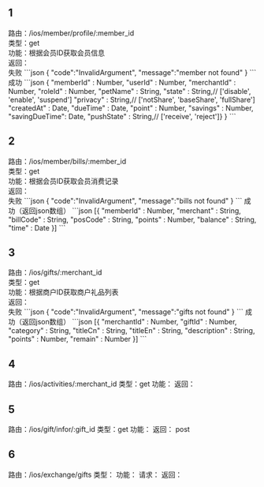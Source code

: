 <h2>1</h2>
路由：/ios/member/profile/:member_id  <br/>
类型：get  <br/>
功能：根据会员ID获取会员信息  <br/>
返回：<br/>
失败
```json
{
  "code":"InvalidArgument",
  "message":"member not found"
}
```
成功
```json
{
  "memberId"     : Number,
  "userId"       : Number,
  "merchantId"   : Number,
  "roleId"       : Number,
  "petName"      : String,
  "state"        : String,// ['disable', 'enable', 'suspend']
  "privacy"      : String,// ['notShare', 'baseShare', 'fullShare']
  "createdAt"    : Date,
  "dueTime"      : Date,
  "point"        : Number,
  "savings"      : Number,
  "savingDueTime": Date,
  "pushState"    : String,// ['receive', 'reject']}
}
```
<h2>2</h2>
路由：/ios/member/bills/:member_id  <br/>
类型：get  <br/>
功能：根据会员ID获取会员消费记录  <br/>
返回：  <br/>
失败
```json
{
  "code":"InvalidArgument",
  "message":"bills not found"
}
```
成功（返回json数组）
```json
[{
  "memberId" : Number,
  "merchant" : String,
  "billCode" : String,
  "posCode"  : String,
  "points"   : Number,
  "balance"  : String,
  "time"     : Date
}]
```
<h2>3</h2>
路由：/ios/gifts/:merchant_id  <br/>
类型：get  <br/>
功能：根据商户ID获取商户礼品列表  <br/>
返回：  <br/>
失败
```json
{
  "code":"InvalidArgument",
  "message":"gifts not found"
}
```
成功（返回json数组）
```json
[{
  "merchantId"  : Number,
  "giftId"      : Number,
  "category"    : String,
  "titleCn"     : String,
  "titleEn"     : String,
  "description" : String,
  "points"      : Number,
  "remain"      : Number
}]
```
<h2>4</h2>
路由：/ios/activities/:merchant_id
类型：get
功能：
返回：
<h2>5</h2>
路由：/ios/gift/infor/:gift_id
类型：get
功能：
返回：
post
<h2>6</h2>
路由：/ios/exchange/gifts
类型：
功能：
请求：
返回：

